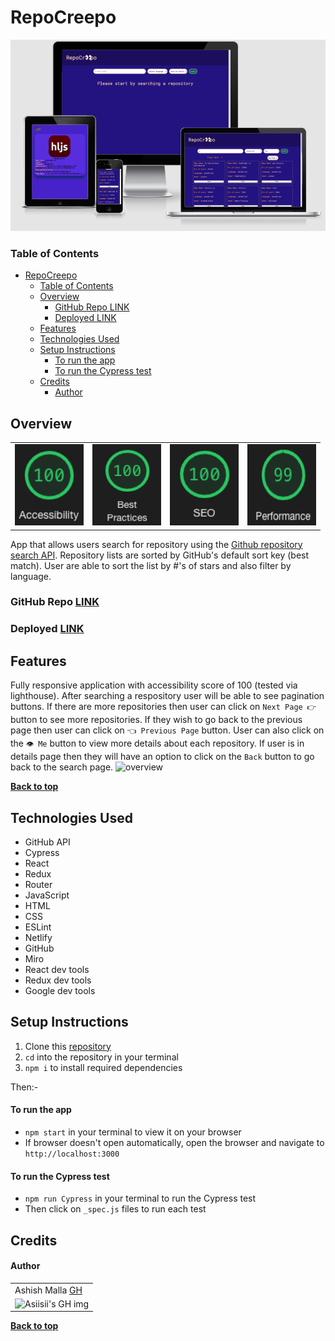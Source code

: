 # RepoCreepo

<img 
  src="./src/assests/responsive.png" 
  alt="app display in different devices"
/>

### Table of Contents
- [RepoCreepo](#repocreepo)
    - [Table of Contents](#table-of-contents)
  - [Overview](#overview)
    - [GitHub Repo LINK](#github-repo-link)
    - [Deployed LINK](#deployed-link)
  - [Features](#features)
  - [Technologies Used](#technologies-used)
  - [Setup Instructions](#setup-instructions)
      - [To run the app](#to-run-the-app)
      - [To run the Cypress test](#to-run-the-cypress-test)
  - [Credits](#credits)
      - [Author](#author)


## Overview
<table>
  <td>
    <img src="./src/assests/accessibility.png" alt="accessibility score"
      width="110" height="130" />
  </td>
  <td>
    <img src="./src/assests/best-practices.png" alt="best practices score"
      width="110" height="130" />
  </td>
  <td>
    <img src="./src/assests/seo.png" alt="SEO score"
      width="110" height="130" />
  </td>
  <td>
    <img src="./src/assests/performance.png" alt="performance score"
      width="110" height="130" />
  </td>
</table>

App that allows users search for repository using the [Github repository search API](https://docs.github.com/en/rest/reference/search#search-repositories). Repository lists are sorted by GitHub's default sort key (best match). User are able to sort the list by #'s of stars and also filter by language.

### GitHub Repo [LINK](https://github.com/asiisii/Repo-Creepo)

### Deployed [LINK](https://reverent-payne-1adcf0.netlify.app/) 
  
## Features

Fully responsive application with accessibility score of 100 (tested via lighthouse). After searching a respository user will be able to see pagination buttons. If there are more repositories then user can click on `Next Page 👉` button to see more repositories. If they wish to go back to the previous page then user can click on `👈 Previous Page` button. User can also click on the `👁 Me` button to view more details about each repository. If user is in details page then they will have an option to click on the `Back` button to go back to the search page.
![overview](.src/../src/assests/overview.gif)

**[Back to top](#table-of-contents)**

## Technologies Used
- GitHub API
- Cypress
- React
- Redux
- Router
- JavaScript
- HTML
- CSS
- ESLint
- Netlify
- GitHub
- Miro
- React dev tools
- Redux dev tools
- Google dev tools

## Setup Instructions
1. Clone this [repository](https://github.com/asiisii/Repo-Creepo)
2. `cd` into the repository in your terminal
3. `npm i` to install required dependencies 

Then:-
#### To run the app
 -  `npm start` in your terminal to view it on your browser
 -  If browser doesn't open automatically, open the browser and navigate to `http://localhost:3000`
#### To run the Cypress test 
 -  `npm run Cypress` in your terminal to run the Cypress test
 -  Then click on `_spec.js` files to run each test
   


## Credits
#### Author
<table>
  <tr>
    <td> Ashish Malla <a href="https://github.com/asiisii">GH</td>
  </tr>
  <td>
    <img src="https://avatars.githubusercontent.com/u/36644181?v=4" alt="Asiisii's GH img"
  width="100" height="auto" />
  </td>  
</table>

**[Back to top](#table-of-contents)**
